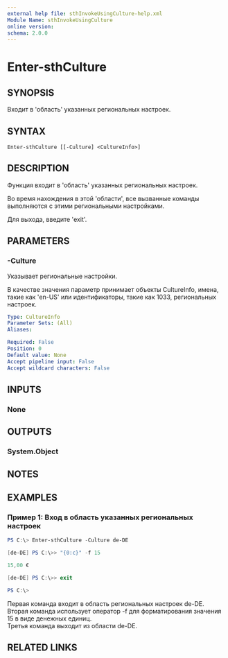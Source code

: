 ```yaml
---
external help file: sthInvokeUsingCulture-help.xml
Module Name: sthInvokeUsingCulture
online version:
schema: 2.0.0
---
```


# Enter-sthCulture

## SYNOPSIS
Входит в 'область' указанных региональных настроек.

## SYNTAX

```
Enter-sthCulture [[-Culture] <CultureInfo>]
```

## DESCRIPTION
Функция входит в 'область' указанных региональных настроек.

Во время нахождения в этой 'области', все вызванные команды выполняются с этими региональными настройками.

Для выхода, введите 'exit'.

## PARAMETERS

### -Culture
Указывает региональные настройки.

В качестве значения параметр принимает объекты CultureInfo, имена, такие как 'en-US' или идентификаторы, такие как 1033, региональных настроек.

```yaml
Type: CultureInfo
Parameter Sets: (All)
Aliases:

Required: False
Position: 0
Default value: None
Accept pipeline input: False
Accept wildcard characters: False
```

## INPUTS

### None

## OUTPUTS

### System.Object
## NOTES

## EXAMPLES

### Пример 1: Вход в область указанных региональных настроек
```powershell
PS C:\> Enter-sthCulture -Culture de-DE

[de-DE] PS C:\>> "{0:c}" -f 15

15,00 €

[de-DE] PS C:\>> exit

PS C:\>
```

Первая команда входит в область региональных настроек de-DE.\
Вторая команда использует оператор -f для форматирования значения 15 в виде денежных единиц.\
Третья команда выходит из области de-DE.

## RELATED LINKS
